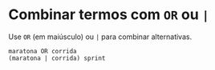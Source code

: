 # Combinar termos com `OR` ou `|`

Use `OR` (em maiúsculo) ou `|` para combinar alternativas.

```text
maratona OR corrida
(maratona | corrida) sprint
```
